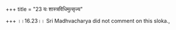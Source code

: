 +++
title = "23 यः शास्त्रविधिमुत्सृज्य"

+++
।।16.23।। Sri Madhvacharya did not comment on this sloka.,
